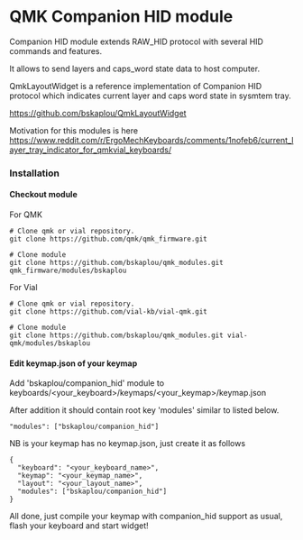 # QMK Companion HID module

Companion HID module extends RAW_HID protocol with several HID commands and features.

It allows to send layers and caps_word state data to host computer.

QmkLayoutWidget is a reference implementation of Companion HID protocol which indicates current layer and caps word state in sysmtem tray.

https://github.com/bskaplou/QmkLayoutWidget

Motivation for this modules is here https://www.reddit.com/r/ErgoMechKeyboards/comments/1nofeb6/current_layer_tray_indicator_for_qmkvial_keyboards/

### Installation

#### Checkout module
For QMK
```
# Clone qmk or vial repository.
git clone https://github.com/qmk/qmk_firmware.git

# Clone module
git clone https://github.com/bskaplou/qmk_modules.git qmk_firmware/modules/bskaplou
```

For Vial
```
# Clone qmk or vial repository.
git clone https://github.com/vial-kb/vial-qmk.git

# Clone module
git clone https://github.com/bskaplou/qmk_modules.git vial-qmk/modules/bskaplou
```

#### Edit keymap.json of your keymap

Add 'bskaplou/companion_hid' module to keyboards/<your_keyboard>/keymaps/<your_keymap>/keymap.json

After addition it should contain root key 'modules' similar to listed below.

```
"modules": ["bskaplou/companion_hid"]
```

NB is your keymap has no keymap.json, just create it as follows

```
{
  "keyboard": "<your_keyboard_name>",
  "keymap": "<your_keymap_name>",
  "layout": "<your_layout_name>",
  "modules": ["bskaplou/companion_hid"]
}
```

All done, just compile your keymap with companion_hid support as usual, flash your keyboard and start widget!

